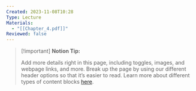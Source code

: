 ```yaml
---
Created: 2023-11-08T10:28
Type: Lecture
Materials:
  - "[[Chapter_4.pdf]]"
Reviewed: false
---
```

> [!important] **Notion Tip:**
> 
> Add more details right in this page, including toggles, images, and webpage links, and more. Break up the page by using our different header options so that it’s easier to read. Learn more about different types of content blocks [here](https://www.notion.so/guides/types-of-content-blocks).